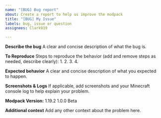 ```yaml
---
name: "[BUG] Bug report"
about: Create a report to help us improve the modpack
title: "[BUG] My Issue"
labels: bug, issue or question
assignees: Clark919

---
```


**Describe the bug**
A clear and concise description of what the bug is.

**To Reproduce**
Steps to reproduce the behavior (add and remove steps as needed, describe clearly):
1. 
2. 
3. 
4. 

**Expected behavior**
A clear and concise description of what you expected to happen.

**Screenshots & Logs**
If applicable, add screenshots and your Minecraft console log to help explain your problem.

**Modpack Version:**
 1.19.2 1.0.0 Beta

**Additional context**
Add any other context about the problem here.
